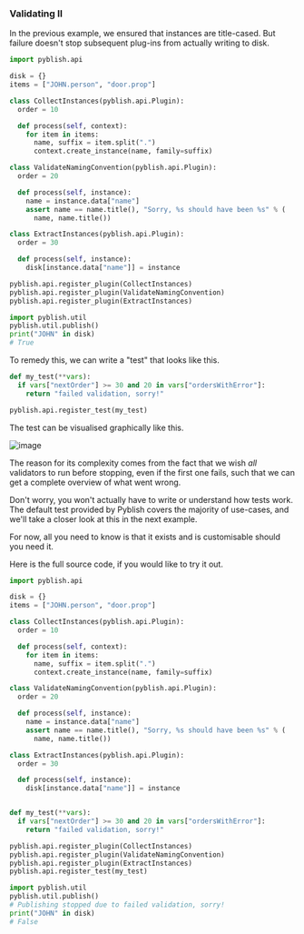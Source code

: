 ### Validating II

In the previous example, we ensured that instances are title-cased. But failure doesn't stop subsequent plug-ins from actually writing to disk.

```python
import pyblish.api

disk = {}
items = ["JOHN.person", "door.prop"]

class CollectInstances(pyblish.api.Plugin):
  order = 10

  def process(self, context):
    for item in items:
      name, suffix = item.split(".")
      context.create_instance(name, family=suffix)

class ValidateNamingConvention(pyblish.api.Plugin):
  order = 20

  def process(self, instance):
    name = instance.data["name"]
    assert name == name.title(), "Sorry, %s should have been %s" % (
      name, name.title())

class ExtractInstances(pyblish.api.Plugin):
  order = 30

  def process(self, instance):
    disk[instance.data["name"]] = instance

pyblish.api.register_plugin(CollectInstances)
pyblish.api.register_plugin(ValidateNamingConvention)
pyblish.api.register_plugin(ExtractInstances)

import pyblish.util
pyblish.util.publish()
print("JOHN" in disk)
# True
```

To remedy this, we can write a "test" that looks like this.

```python
def my_test(**vars):
  if vars["nextOrder"] >= 30 and 20 in vars["ordersWithError"]:
    return "failed validation, sorry!"

pyblish.api.register_test(my_test)
```

The test can be visualised graphically like this.

![image](https://cloud.githubusercontent.com/assets/2152766/12515092/752725ea-c11e-11e5-923c-ace968721a38.png)

The reason for its complexity comes from the fact that we wish *all* validators to run before stopping, even if the first one fails, such that we can get a complete overview of what went wrong.

Don't worry, you won't actually have to write or understand how tests work. The default test provided by Pyblish covers the majority of use-cases, and we'll take a closer look at this in the next example.

For now, all you need to know is that it exists and is customisable should you need it.

Here is the full source code, if you would like to try it out.

```python
import pyblish.api

disk = {}
items = ["JOHN.person", "door.prop"]

class CollectInstances(pyblish.api.Plugin):
  order = 10

  def process(self, context):
    for item in items:
      name, suffix = item.split(".")
      context.create_instance(name, family=suffix)

class ValidateNamingConvention(pyblish.api.Plugin):
  order = 20

  def process(self, instance):
    name = instance.data["name"]
    assert name == name.title(), "Sorry, %s should have been %s" % (
      name, name.title())

class ExtractInstances(pyblish.api.Plugin):
  order = 30

  def process(self, instance):
    disk[instance.data["name"]] = instance


def my_test(**vars):
  if vars["nextOrder"] >= 30 and 20 in vars["ordersWithError"]:
    return "failed validation, sorry!"

pyblish.api.register_plugin(CollectInstances)
pyblish.api.register_plugin(ValidateNamingConvention)
pyblish.api.register_plugin(ExtractInstances)
pyblish.api.register_test(my_test)

import pyblish.util
pyblish.util.publish()
# Publishing stopped due to failed validation, sorry!
print("JOHN" in disk)
# False
```